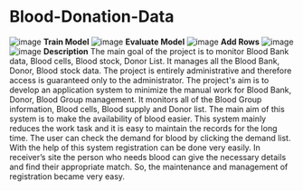 # Blood-Donation-Data
![image](https://user-images.githubusercontent.com/89442567/152193578-1d4a914b-cf16-4a68-83c8-8138ef8dbeb1.png)
**Train Model**
![image](https://user-images.githubusercontent.com/89442567/152193769-e3383b5b-3dbf-482d-8a52-ed560e60014e.png)
**Evaluate Model**
![image](https://user-images.githubusercontent.com/89442567/152193996-be46c5e9-70ec-4a76-9b38-b7227e45f868.png)
**Add Rows**
![image](https://user-images.githubusercontent.com/89442567/152194251-535994ad-bde4-4a5c-8f82-7200e774490a.png)
![image](https://user-images.githubusercontent.com/89442567/152194152-3068c6ca-0f4d-4612-90ba-4a267f26d8d3.png)
**Description**
The main goal of the project is to monitor Blood Bank data, Blood cells, Blood stock, Donor List. It manages all the Blood Bank, Donor, Blood stock data. The project is entirely administrative and therefore access is guaranteed only to the administrator. The project's aim is to develop an application system to minimize the manual work for Blood Bank, Donor, Blood Group management. It monitors all of the Blood Group information, Blood cells, Blood supply and Donor list.
The main aim of this system is to make the availability of blood easier. This system mainly reduces the work task and it is easy to maintain the records for the long time. The user can check the demand for blood by clicking the demand list. With the help of this system registration can be done very easily. In receiver’s site the person who needs blood can give the necessary details and find their appropriate match. So, the maintenance and management of registration became very easy.
